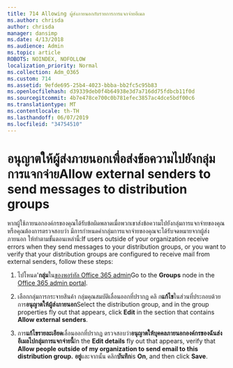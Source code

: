 ```yaml
---
title: 714 Allowing ผู้ส่งภายนอกกับรายการการแจกจ่ายอีเมล
ms.author: chrisda
author: chrisda
manager: dansimp
ms.date: 4/13/2018
ms.audience: Admin
ms.topic: article
ROBOTS: NOINDEX, NOFOLLOW
localization_priority: Normal
ms.collection: Adm_O365
ms.custom: 714
ms.assetid: 9efde695-25b4-4023-bbba-bb2fc5c95b83
ms.openlocfilehash: d39339deb0f4b64938e3d7a716dd75fdbcb11f0d
ms.sourcegitcommit: 4b7e478ce700c0b781efec3857ac4dce5bdf00c6
ms.translationtype: MT
ms.contentlocale: th-TH
ms.lasthandoff: 06/07/2019
ms.locfileid: "34754510"
---
```

# <a name="allow-external-senders-to-send-messages-to-distribution-groups"></a><span data-ttu-id="c41f1-102">อนุญาตให้ผู้ส่งภายนอกเพื่อส่งข้อความไปยังกลุ่มการแจกจ่าย</span><span class="sxs-lookup"><span data-stu-id="c41f1-102">Allow external senders to send messages to distribution groups</span></span>

<span data-ttu-id="c41f1-103">หากผู้ใช้ภายนอกองค์กรของคุณได้รับข้อผิดพลาดเมื่อพวกเขาส่งข้อความไปยังกลุ่มการแจกจ่ายของคุณ หรือคุณต้องการตรวจสอบว่า มีการกำหนดค่ากลุ่มการแจกจ่ายของคุณจะได้รับจดหมายจากผู้ส่งภายนอก ให้ทำตามขั้นตอนเหล่านี้:</span><span class="sxs-lookup"><span data-stu-id="c41f1-103">If users outside of your organization receive errors when they send messages to your distribution groups, or you want to verify that your distribution groups are configured to receive mail from external senders, follow these steps:</span></span>

1. <span data-ttu-id="c41f1-104">ไปโหนด'**กลุ่ม**ใน[ของพอร์ทัล Office 365 admin](https://portal.office.com/adminportal/home#/groups)</span><span class="sxs-lookup"><span data-stu-id="c41f1-104">Go to the **Groups** node in the [Office 365 admin portal](https://portal.office.com/adminportal/home#/groups).</span></span>

2. <span data-ttu-id="c41f1-105">เลือกกลุ่มการกระจายสินค้า กลุ่มคุณสมบัติเลื่อนออกที่ปรากฏ คลิ ก**แก้ไข**ในส่วนที่ประกอบด้วยการ**อนุญาตให้ผู้ส่งภายนอก**</span><span class="sxs-lookup"><span data-stu-id="c41f1-105">Select the distribution group, and in the group properties fly out that appears, click **Edit** in the section that contains **Allow external senders**.</span></span>

3. <span data-ttu-id="c41f1-106">การ**แก้ไขรายละเอียด**เลื่อนออกที่ปรากฏ ตรวจสอบว่า**อนุญาตให้บุคคลภายนอกองค์กรของฉันส่งอีเมลไปกลุ่มการแจกจ่ายนี้**</span><span class="sxs-lookup"><span data-stu-id="c41f1-106">In the **Edit details** fly out that appears, verify that **Allow people outside of my organization to send email to this distribution group.**</span></span> <span data-ttu-id="c41f1-107">**อยู่**และจากนั้น คลิก**บันทึก**</span><span class="sxs-lookup"><span data-stu-id="c41f1-107">is **On**, and then click **Save**.</span></span>

